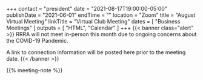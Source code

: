 +++
contact = "president"
date = "2021-08-17T19:00:00-05:00"
publishDate = "2021-06-01"
endTime = ""
location = "Zoom"
title = "August Virtual Meeting"
linkTitle = "Virtual Club Meeting"
dates = [ "Business Meetings" ]
outputs = [ "HTML", "Calendar" ]
+++
{{< banner class="alert" >}}
RRRA will not meet in-person this month due to ongoing concerns
about the COVID-19 Pandemic.

A link to connection information will be posted here prior to the meeting date.
{{< /banner >}}

{{% meeting-note %}}
